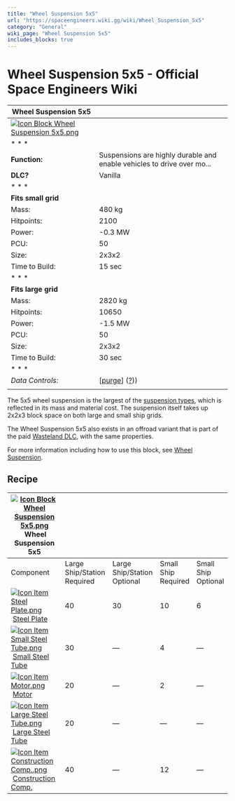 ```yaml
---
title: "Wheel Suspension 5x5"
url: "https://spaceengineers.wiki.gg/wiki/Wheel_Suspension_5x5"
category: "General"
wiki_page: "Wheel Suspension 5x5"
includes_blocks: true
---
```


# Wheel Suspension 5x5 - Official Space Engineers Wiki

| Wheel Suspension 5x5 |     |
| --- | --- |
| [![Icon Block Wheel Suspension 5x5.png](https://spaceengineers.wiki.gg/images/0/06/Icon_Block_Wheel_Suspension_5x5.png?a4692c)](https://spaceengineers.wiki.gg/wiki/File:Icon_Block_Wheel_Suspension_5x5.png) |     |
| * * * |     |
| **Function:** | Suspensions are highly durable and enable vehicles to drive over mo... |
| **DLC?** | Vanilla |
| * * * |     |
| **Fits small grid** |     |
| Mass: | 480 kg |
| Hitpoints: | 2100 |
| Power: | \-0.3 MW |
| PCU: | 50  |
| Size: | 2x3x2 |
| Time to Build: | 15 sec |
| * * * |     |
| **Fits large grid** |     |
| Mass: | 2820 kg |
| Hitpoints: | 10650 |
| Power: | \-1.5 MW |
| PCU: | 50  |
| Size: | 2x3x2 |
| Time to Build: | 30 sec |
| * * * |     |
| _Data Controls:_ | \[[purge](https://spaceengineers.wiki.gg/wiki/Wheel_Suspension_5x5?action=purge)\] ([?](https://spaceengineers.wiki.gg/wiki/Template:Info_Block))) |
|     |     |

The 5x5 wheel suspension is the largest of the [suspension types](https://spaceengineers.wiki.gg/wiki/Wheel_Suspension "Wheel Suspension"), which is reflected in its mass and material cost. The suspension itself takes up 2x2x3 block space on both large and small ship grids.

The Wheel Suspension 5x5 also exists in an offroad variant that is part of the paid [Wasteland DLC](https://spaceengineers.wiki.gg/wiki/Category:Wasteland_Pack "Category:Wasteland Pack"), with the same properties.

  
For more information including how to use this block, see [Wheel Suspension](https://spaceengineers.wiki.gg/wiki/Wheel_Suspension "Wheel Suspension").

## Recipe

| [![Icon Block Wheel Suspension 5x5.png](https://spaceengineers.wiki.gg/images/thumb/0/06/Icon_Block_Wheel_Suspension_5x5.png/21px-Icon_Block_Wheel_Suspension_5x5.png?a4692c)](https://spaceengineers.wiki.gg/wiki/Wheel_Suspension_5x5 "Wheel Suspension 5x5") Wheel Suspension 5x5 |     |     |     |     |
| --- | --- | --- | --- | --- |
| Component | Large Ship/Station  <br>Required | Large Ship/Station  <br>Optional | Small Ship  <br>Required | Small Ship  <br>Optional |
| [![Icon Item Steel Plate.png](https://spaceengineers.wiki.gg/images/thumb/4/4c/Icon_Item_Steel_Plate.png/21px-Icon_Item_Steel_Plate.png?437e3a)](https://spaceengineers.wiki.gg/wiki/Steel_Plate "Steel Plate") [Steel Plate](https://spaceengineers.wiki.gg/wiki/Steel_Plate "Steel Plate") | 40  | 30  | 10  | 6   |
| [![Icon Item Small Steel Tube.png](https://spaceengineers.wiki.gg/images/thumb/f/f7/Icon_Item_Small_Steel_Tube.png/21px-Icon_Item_Small_Steel_Tube.png?4fe418)](https://spaceengineers.wiki.gg/wiki/Small_Steel_Tube "Small Steel Tube") [Small Steel Tube](https://spaceengineers.wiki.gg/wiki/Small_Steel_Tube "Small Steel Tube") | 30  | —   | 4   | —   |
| [![Icon Item Motor.png](https://spaceengineers.wiki.gg/images/thumb/2/2c/Icon_Item_Motor.png/21px-Icon_Item_Motor.png?4a2f3f)](https://spaceengineers.wiki.gg/wiki/Motor "Motor") [Motor](https://spaceengineers.wiki.gg/wiki/Motor "Motor") | 20  | —   | 2   | —   |
| [![Icon Item Large Steel Tube.png](https://spaceengineers.wiki.gg/images/thumb/f/fe/Icon_Item_Large_Steel_Tube.png/21px-Icon_Item_Large_Steel_Tube.png?31c1e4)](https://spaceengineers.wiki.gg/wiki/Large_Steel_Tube "Large Steel Tube") [Large Steel Tube](https://spaceengineers.wiki.gg/wiki/Large_Steel_Tube "Large Steel Tube") | 20  | —   | —   | —   |
| [![Icon Item Construction Comp..png](https://spaceengineers.wiki.gg/images/thumb/4/45/Icon_Item_Construction_Comp..png/21px-Icon_Item_Construction_Comp..png?cdc26f)](https://spaceengineers.wiki.gg/wiki/Construction_Comp. "Construction Comp.") [Construction Comp.](https://spaceengineers.wiki.gg/wiki/Construction_Comp. "Construction Comp.") | 40  | —   | 12  | —   |